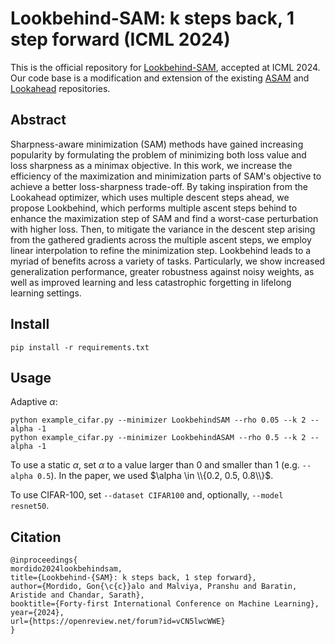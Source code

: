 # Lookbehind-SAM: k steps back, 1 step forward (ICML 2024)

This is the official repository for [Lookbehind-SAM](https://arxiv.org/abs/2307.16704), accepted at ICML 2024. Our code base is a modification and extension of the existing [ASAM](https://github.com/SamsungLabs/ASAM) and [Lookahead](https://github.com/michaelrzhang/lookahead) repositories.

## Abstract
Sharpness-aware minimization (SAM) methods have gained increasing popularity by formulating the problem of minimizing both loss value and loss sharpness as a minimax objective. In this work, we increase the efficiency of the maximization and minimization parts of SAM's objective to achieve a better loss-sharpness trade-off. By taking inspiration from the Lookahead optimizer, which uses multiple descent steps ahead, we propose Lookbehind, which performs multiple ascent steps behind to enhance the maximization step of SAM and find a worst-case perturbation with higher loss. Then, to mitigate the variance in the descent step arising from the gathered gradients across the multiple ascent steps, we employ linear interpolation to refine the minimization step. Lookbehind leads to a myriad of benefits across a variety of tasks. Particularly, we show increased generalization performance, greater robustness against noisy weights, as well as improved learning and less catastrophic forgetting in lifelong learning settings.

## Install
```
pip install -r requirements.txt
```

## Usage
Adaptive $\alpha$:
```
python example_cifar.py --minimizer LookbehindSAM --rho 0.05 --k 2 --alpha -1
python example_cifar.py --minimizer LookbehindASAM --rho 0.5 --k 2 --alpha -1
```
To use a static $\alpha$, set $\alpha$ to a value larger than 0 and smaller than 1 (e.g. ```--alpha 0.5```). In the paper, we used $\alpha \in \\{0.2, 0.5, 0.8\\}$. 

To use CIFAR-100, set ```--dataset CIFAR100``` and, optionally, ```--model resnet50```.

## Citation
```
@inproceedings{
mordido2024lookbehindsam,
title={Lookbehind-{SAM}: k steps back, 1 step forward},
author={Mordido, Gon{\c{c}}alo and Malviya, Pranshu and Baratin, Aristide and Chandar, Sarath},
booktitle={Forty-first International Conference on Machine Learning},
year={2024},
url={https://openreview.net/forum?id=vCN5lwcWWE}
}
```

